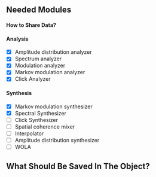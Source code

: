 ## Needed Modules

#### How to Share Data?

#### Analysis
- [x] Amplitude distribution analyzer
- [x] Spectrum analyzer
- [x] Modulation analyzer
- [x] Markov modulation analyzer
- [x] Click Analyzer

#### Synthesis
- [x] Markov modulation synthesizer
- [x] Spectral Synthesizer
- [ ] Click Synthesizer
- [ ] Spatial coherence mixer
- [ ] Interpolator
- [ ] Amplitude distribution synthesizer
- [ ] WOLA

## What Should Be Saved In The Object?
